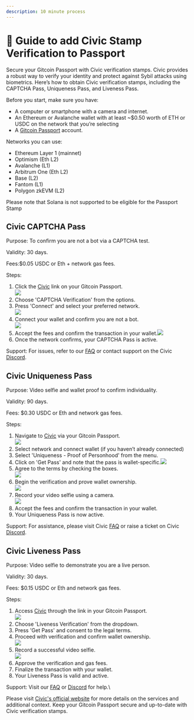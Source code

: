 ```yaml
---
description: 10 minute process
---
```


# 🔌 Guide to add Civic Stamp Verification  to Passport

Secure your Gitcoin Passport with Civic verification stamps. Civic provides a robust way to verify your identity and protect against Sybil attacks using biometrics. Here’s how to obtain Civic verification stamps, including the CAPTCHA Pass, Uniqueness Pass, and Liveness Pass.



Before you start, make sure you have:

* A computer or smartphone with a camera and internet.
* An Ethereum or Avalanche wallet with at least \~$0.50 worth of ETH or USDC on the network that you’re selecting
* A [Gitcoin Passport](https://passport.gitcoin.co/) account.

Networks you can use:

* Ethereum Layer 1 (mainnet)
* Optimism (Eth L2)
* Avalanche (L1)
* Arbitrum One (Eth L2)
* Base (L2)
* Fantom (L1)
* Polygon zkEVM (L2)

Please note that Solana is not supported to be eligible for the Passport Stamp

## Civic CAPTCHA Pass

Purpose: To confirm you are not a bot via a CAPTCHA test.

Validity: 30 days.

Fees:$0.05 USDC or Eth + network gas fees.

Steps:

1. Click the [Civic](https://getpass.civic.com/?scope=uniqueness,captcha,liveness\&chain=polygon,arbitrum%20one,xdc,ethereum,fantom,optimism,base,avalanche\&referrer=gitcoin-passport) link on your Gitcoin Passport.\
   ![](https://lh7-us.googleusercontent.com/UpJEuNVZgMyHZkHojIrVpC5fA3pSjt-6J5m73q4b426w8YuJY0uWqCpfiKhgp8yR8sEKb1ivDHWYGQ\_eMPQLsUmJR5UW4ITGeKFxqo6H1RqS\_2snTciLm8F2ntWwbGrLv5HwUC3WoarK9iel1xVNoRU)
2. Choose 'CAPTCHA Verification' from the options.
3. Press 'Connect' and select your preferred network.\
   ![](https://lh7-us.googleusercontent.com/TTgsSde0LevA1UDPIp9q8rZJwY8qzM6T2qgKgc3GaJx1OTs38AgeU9sQMJTlrBUZx2FsEDYjOY6J-XwYMKxoD07TBMjXpvqwquGx7aLtEcKzobNAJ1pswVwuEAtHDQ0psCWDkRxPFAnxFpISQTq-Y3c)
4. Connect your wallet and confirm you are not a bot.\
   ![](https://lh7-us.googleusercontent.com/jG5Bv1ghJ23VMKrcu8iZby4\_Otl9JkQCPlUtA8covKGkXMxv\_lk8oFx87GJkev\_zjmA\_MBRR4lJypS5HObLLJk\_\_ehTJt4-r6zUw2-Mr\_jQRm7en8hlFBl7bndh0caz6GjwP4sXVe-uBtogD00kWIjw)
5. Accept the fees and confirm the transaction in your wallet.![](https://lh7-us.googleusercontent.com/7U4w5gftQSX2TifHNmQQwWRgj2tL6PN\_-k765oOZc2FNXhYiy7DFZu3aL0wGjAFeAfzylOtQPtkYEm7gbVGpjEKO39heUIVKARHmVkt0dgsWaDvWRDD3Sl0\_Q5AQ7pw\_bdsTMdUuNn\_epYixjmAmHu0)
6. Once the network confirms, your CAPTCHA Pass is active.

Support: For issues, refer to our [FAQ](https://support.civic.com/hc/en-us/articles/16621325797399-Gitcoin-FAQ) or contact support on the Civic [Discord](https://discord.com/invite/MWmhXauJw8/).

## Civic Uniqueness Pass

Purpose: Video selfie and wallet proof to confirm individuality.

Validity: 90 days.

Fees: $0.30 USDC or Eth and network gas fees.

Steps:

1. Navigate to [Civic](https://getpass.civic.com/?scope=uniqueness,captcha,liveness\&chain=polygon,arbitrum%20one,xdc,ethereum,fantom,optimism,base,avalanche\&referrer=gitcoin-passport) via your Gitcoin Passport.\
   ![](https://lh7-us.googleusercontent.com/UpJEuNVZgMyHZkHojIrVpC5fA3pSjt-6J5m73q4b426w8YuJY0uWqCpfiKhgp8yR8sEKb1ivDHWYGQ\_eMPQLsUmJR5UW4ITGeKFxqo6H1RqS\_2snTciLm8F2ntWwbGrLv5HwUC3WoarK9iel1xVNoRU)
2. Select network and connect wallet (if you haven’t already connected)
3. Select 'Uniqueness - Proof of Personhood' from the menu.
4. Click on 'Get Pass' and note that the pass is wallet-specific.![](https://lh7-us.googleusercontent.com/G6dg5-FtM37FvGOqNY\_nA5ORSPPG8kVLFiXz3dPzKAj0-NG8IRLGujkpy1mUjRQr5GqmLMpQk5xZXTYsncSaehM9wkRBvGtIWDhB4q8sOYEefovJDfFmHEkOPGajFxh2\_IqHDEyqYcIAFV6vE5QXgEg)
5. Agree to the terms by checking the boxes.\
   ![](https://lh7-us.googleusercontent.com/\_9Ti4Gksl3nQnvguv38UDXhdkROnYiCp50VrdHp3k7CHbn54RkwrHphzyx0cj-IgOCQuJir2n92BPW8PkVmzcMr59fZqkeiaF9GQvNRz7iQgE8ki3AAlX6b6Vq1GhAA6hjA2CroQ2mBG1yQvt2Sh278)
6. Begin the verification and prove wallet ownership.\
   ![](https://lh7-us.googleusercontent.com/fR0TxnvFP5seZv4ndqVR2dBdoPfceX7gbZ1cVgTZzTP\_2-3c5nZ1BlNUMnlqyjeX8Xi0ygoWGPrsCj6YJidw0JvGiznxNebl2rAmoTqpvIn8WsHMqqAbIJKP2KohGJ-GEwBgGYVeuwVv0VudnsNkGuE)
7. Record your video selfie using a camera.\
   ![](https://lh7-us.googleusercontent.com/zYEZhBswQwYNnyOj009853lLfCBmb7NKM9O1Fi5t1wCea6zj3HpYlAnMSEUK1oxz0X-bfrSkxvtgDqgBMkjcNRH-8BuHu4\_2UXfxGDKpEJEAetpp8QgAyTPFRXFfEnQBZ1Fp0XOLhv1jI2TYaYLbN30)
8. Accept the fees and confirm the transaction in your wallet.
9. Your Uniqueness Pass is now active.

Support: For assistance, please visit Civic [FAQ](https://support.civic.com/hc/en-us/articles/16621325797399-Gitcoin-FAQ) or raise a ticket on Civic [Discord](https://discord.com/invite/MWmhXauJw8/).

## Civic Liveness Pass

Purpose: Video selfie to demonstrate you are a live person.

Validity: 30 days.

Fees: $0.15 USDC or Eth and network gas fees.

Steps:

1. Access [Civic](https://getpass.civic.com/?scope=uniqueness,captcha,liveness\&chain=polygon,arbitrum%20one,xdc,ethereum,fantom,optimism,base,avalanche\&referrer=gitcoin-passport) through the link in your Gitcoin Passport.\
   ![](https://lh7-us.googleusercontent.com/UpJEuNVZgMyHZkHojIrVpC5fA3pSjt-6J5m73q4b426w8YuJY0uWqCpfiKhgp8yR8sEKb1ivDHWYGQ\_eMPQLsUmJR5UW4ITGeKFxqo6H1RqS\_2snTciLm8F2ntWwbGrLv5HwUC3WoarK9iel1xVNoRU)
2. Choose 'Liveness Verification' from the dropdown.
3. Press 'Get Pass' and consent to the legal terms.
4. Proceed with verification and confirm wallet ownership.\
   ![](https://lh7-us.googleusercontent.com/fR0TxnvFP5seZv4ndqVR2dBdoPfceX7gbZ1cVgTZzTP\_2-3c5nZ1BlNUMnlqyjeX8Xi0ygoWGPrsCj6YJidw0JvGiznxNebl2rAmoTqpvIn8WsHMqqAbIJKP2KohGJ-GEwBgGYVeuwVv0VudnsNkGuE)
5. Record a successful video selfie.\
   ![](https://lh7-us.googleusercontent.com/agYOTP7y\_tvUAq4IoAh5L3k0U9u8VMQVn2m0KO7OwJs\_e2qr\_kWQ6zXOCq5D7si5S0CP5ajZLupMPLZD9SycKW-vesTui1dApGww5MIl2y-XwZvNJ6kWMt0c7SFEwCX0wvWh1ArK2FlZysZVSha\_2kE)
6. Approve the verification and gas fees.
7. Finalize the transaction with your wallet.
8. Your Liveness Pass is valid and active.

Support: Visit our [FAQ](https://support.civic.com/hc/en-us/articles/16621325797399-Gitcoin-FAQ) or [Discord](https://discord.com/invite/MWmhXauJw8/) for help.\


Please visit [Civic's official website](https://www.civic.com/) for more details on the services and additional context. Keep your Gitcoin Passport secure and up-to-date with Civic verification stamps.
